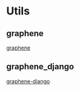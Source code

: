# Utils

## graphene

[graphene](https://docs.graphene-python.org/en/latest/quickstart/)

## graphene_django

[graphene-django](https://docs.graphene-python.org/projects/django/en/latest/)

